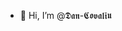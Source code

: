 - 👋 Hi, I’m @𝕯𝖆𝖓-𝕮𝖔𝖛𝖆𝖑𝖎𝖚

<!---
dan-covaliu/dan-covaliu is a ✨ special ✨ repository because its `README.md` (this file) appears on your GitHub profile.
You can click the Preview link to take a look at your changes.
--->
